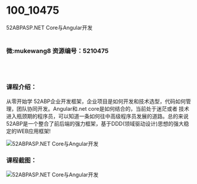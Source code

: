 # 100_10475
52ABPASP.NET Core与Angular开发
<br/></br>
<h3>微:mukewang8 资源编号：5210475</h3>
<br/></br>
<h3>课程介绍：</h3>
<p>从零开始学 52ABP企业开发框架，企业项目是如何开发和技术选型，代码如何管理，团队协同开发。Angular和.net core是如何结合的，当前处于迷茫或者 技术进入瓶颈期的程序员，可以知道一条如何往中高级程序员发展的道路。总的来说52ABP是一个整合了前后端的强力框架，基于DDD(领域驱动设计)思想的强大稳定的WEB应用框架!</p>
<p><img src="https://www.ko996.com/wp-content/uploads/img/2020/02/1-100.png" alt="52ABPASP.NET Core与Angular开发"></p>
<div class="info-desc">
<h3>课程截图：</h3>
<p><img src="https://www.ko996.com/wp-content/uploads/img/2020/02/11-97.png" alt="52ABPASP.NET Core与Angular开发"></p>


			
</div>
